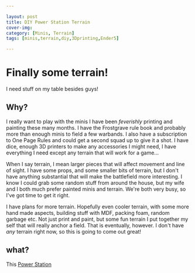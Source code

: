 ```yaml
---

layout: post
title: DIY Power Station Terrain
cover-img:
category: [Minis, Terrain]
tags: [minis,terrain,diy,3Dprinting,Ender5]

---
```


# Finally some terrain!

I need stuff on my table besides guys!

## Why?

I really want to play with the minis I have been *feverishly* printing and painting these many months. I have the Frostgrave rule book and probably more than enough minis to field a few warbands. I also have a subscription to One Page Rules and could get a second squad up to give it a shot. I have dice, enough 3D printers to make any accessories I might need, I have everything I need except any terrain that will work for a game...

When I say terrain, I mean larger pieces that will affect movement and line of sight. I have some props, and some smaller bits of terrain, but I don't have anything substantial that will make the battlefield more interesting. I know I could grab some random stuff from around the house, but my wife and I both much prefer painted minis and terrain. We're both very busy, so I've got time to get it right. 

I have plans for more terrain. Hopefully even cooler terrain, with some more hand made aspects, building stuff with MDF, packing foam, random garbage etc. Not just print and paint, but some fun terrain I put together my self that will really anchor a field. That is eventually, however. I don't have *any* terrain right now, so this is going to come out great!

## what?

This [Power Station]()
